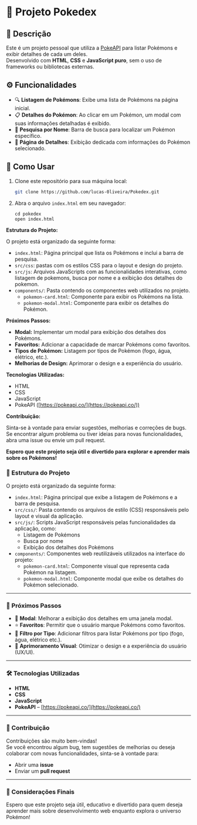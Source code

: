 # 📘 Projeto Pokedex

## 🧾 Descrição

Este é um projeto pessoal que utiliza a [PokeAPI](https://pokeapi.co/) para listar Pokémons e exibir detalhes de cada um deles.  
Desenvolvido com **HTML**, **CSS** e **JavaScript puro**, sem o uso de frameworks ou bibliotecas externas.

## ⚙️ Funcionalidades

- 🔍 **Listagem de Pokémons**: Exibe uma lista de Pokémons na página inicial.
- 📋 **Detalhes do Pokémon**: Ao clicar em um Pokémon, um modal com suas informações detalhadas é exibido.
- 🔎 **Pesquisa por Nome**: Barra de busca para localizar um Pokémon específico.
- 🧾 **Página de Detalhes**: Exibição dedicada com informações do Pokémon selecionado.

## 🚀 Como Usar

1. Clone este repositório para sua máquina local:
   ```bash
   git clone https://github.com/lucas-0liveira/Pokedex.git
    ```

2. Abra o arquivo `index.html` em seu navegador:

    ```
    cd pokedex
    open index.html
    ```

**Estrutura do Projeto:**

O projeto está organizado da seguinte forma:

* `index.html`: Página principal que lista os Pokémons e inclui a barra de pesquisa.
* `src/css`: pastas com os estilos CSS para o layout e design do projeto.
* `src/js`: Arquivos JavaScripts com as funcionalidades interativas, como listagem de pokemons, busca por nome e a exibição dos detalhes do pokemon.
* `components/`: Pasta contendo os componentes web utilizados no projeto.
    * `pokemon-card.html`: Componente para exibir os Pokémons na lista.
    * `pokemon-modal.html`: Componente para exibir os detalhes do Pokémon.

**Próximos Passos:**

* **Modal:** Implementar um modal para exibição dos detalhes dos Pokémons.
* **Favoritos:** Adicionar a capacidade de marcar Pokémons como favoritos.
* **Tipos de Pokémon:** Listagem por tipos de Pokémon (fogo, água, elétrico, etc.).
* **Melhorias de Design:** Aprimorar o design e a experiência do usuário.

**Tecnologias Utilizadas:**

* HTML
* CSS
* JavaScript
* PokeAPI ([https://pokeapi.co/](https://pokeapi.co/))

**Contribuição:**

Sinta-se à vontade para enviar sugestões, melhorias e correções de bugs. Se encontrar algum problema ou tiver ideias para novas funcionalidades, abra uma issue ou envie um pull request.

**Espero que este projeto seja útil e divertido para explorar e aprender mais sobre os Pokémons!** 
### 📁 Estrutura do Projeto

O projeto está organizado da seguinte forma:

- `index.html`: Página principal que exibe a listagem de Pokémons e a barra de pesquisa.
- `src/css/`: Pasta contendo os arquivos de estilo (CSS) responsáveis pelo layout e visual da aplicação.
- `src/js/`: Scripts JavaScript responsáveis pelas funcionalidades da aplicação, como:
  - Listagem de Pokémons
  - Busca por nome
  - Exibição dos detalhes dos Pokémons
- `components/`: Componentes web reutilizáveis utilizados na interface do projeto:
  - `pokemon-card.html`: Componente visual que representa cada Pokémon na listagem.
  - `pokemon-modal.html`: Componente modal que exibe os detalhes do Pokémon selecionado.

---

### 🔮 Próximos Passos

- 🧩 **Modal**: Melhorar a exibição dos detalhes em uma janela modal.
- ⭐ **Favoritos**: Permitir que o usuário marque Pokémons como favoritos.
- 🌈 **Filtro por Tipo**: Adicionar filtros para listar Pokémons por tipo (fogo, água, elétrico etc.).
- 🎨 **Aprimoramento Visual**: Otimizar o design e a experiência do usuário (UX/UI).

---

### 🛠️ Tecnologias Utilizadas

- **HTML**
- **CSS**
- **JavaScript**
- **PokeAPI** – [https://pokeapi.co/](https://pokeapi.co/)

---

### 🤝 Contribuição

Contribuições são muito bem-vindas!  
Se você encontrou algum bug, tem sugestões de melhorias ou deseja colaborar com novas funcionalidades, sinta-se à vontade para:

- Abrir uma **issue**
- Enviar um **pull request**

---

### 🎉 Considerações Finais

Espero que este projeto seja útil, educativo e divertido para quem deseja aprender mais sobre desenvolvimento web enquanto explora o universo Pokémon!
